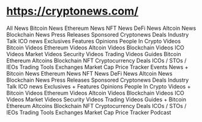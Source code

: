 # https://cryptonews.com/
All
News
Bitcoin News
Ethereum News
NFT News
DeFi News
Altcoin News
Blockchain News
Press Releases
Sponsored
Cryptonews Deals
Industry Talk
ICO news
Exclusives
Features
Opinions
People In Crypto
Videos
Bitcoin Videos
Ethereum Videos
Altcoin Videos
Blockchain Videos
ICO Videos
Market Videos
Security Videos
Trading Videos
Guides
Bitcoin
Ethereum
Altcoins
Blockchain
NFT
Cryptocurrency
Deals
ICOs / STOs / IEOs
Trading Tools
Exchanges
Market Cap
Price Tracker
Events
News +
Bitcoin News
Ethereum News
NFT News
DeFi News
Altcoin News
Blockchain News
Press Releases
Sponsored
Cryptonews Deals
Industry Talk
ICO news
Exclusives +
Features
Opinions
People In Crypto
Videos +
Bitcoin Videos
Ethereum Videos
Altcoin Videos
Blockchain Videos
ICO Videos
Market Videos
Security Videos
Trading Videos
Guides +
Bitcoin
Ethereum
Altcoins
Blockchain
NFT
Cryptocurrency
Deals
ICOs / STOs / IEOs
Trading Tools
Exchanges
Market Cap
Price Tracker
Podcast
